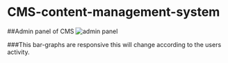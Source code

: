 # CMS-content-management-system

##Admin panel of CMS
![admin panel](https://user-images.githubusercontent.com/62931444/102920399-bc5bd580-44b0-11eb-8f0e-287a7c3eb854.JPG)

###This bar-graphs are responsive this will change according to the users activity.
